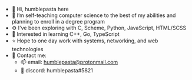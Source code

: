 - 👋 Hi, humblepasta here
- 🌱 I’m self-teaching computer science to the best of my abilities and planning to enroll in a degree program
- ⚙️ I've been exploring with C, Scheme, Python, JavaScript, HTML/SCSS
- 🔎 Interested in learning C++, Go, TypeScript
- ⭐ Hope to one day work with systems, networking, and web technologies
- 📡 Contact me:
  - 📫 email: humblepasta@protonmail.com
  - 👾 discord: humblepasta#5821
  <!-- Add LinkedIn, etc HERE when ready -->

<!---
humblepasta/humblepasta is a ✨ special ✨ repository because its `README.md` (this file) appears on your GitHub profile.
You can click the Preview link to take a look at your changes.
--->
